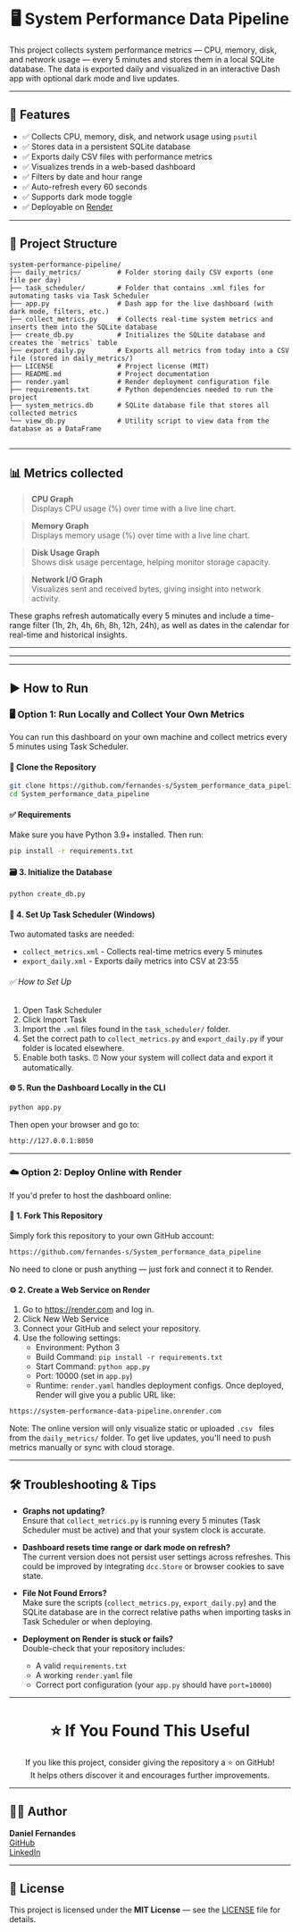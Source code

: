 <div align="center">
  <h1>🖥️ System Performance Data Pipeline</h1>
</div>


This project collects system performance metrics — CPU, memory, disk, and network usage — every 5 minutes and stores them in a local SQLite database. The data is exported daily and visualized in an interactive Dash app with optional dark mode and live updates.

---

## 🔧 Features

- ✅ Collects CPU, memory, disk, and network usage using `psutil`
- ✅ Stores data in a persistent SQLite database
- ✅ Exports daily CSV files with performance metrics
- ✅ Visualizes trends in a web-based dashboard
- ✅ Filters by date and hour range
- ✅ Auto-refresh every 60 seconds
- ✅ Supports dark mode toggle
- ✅ Deployable on [Render](https://render.com/)

---

## 📁 Project Structure

```
system-performance-pipeline/
├── daily_metrics/         # Folder storing daily CSV exports (one file per day)
├── task_scheduler/        # Folder that contains .xml files for automating tasks via Task Scheduler
├── app.py                 # Dash app for the live dashboard (with dark mode, filters, etc.)
├── collect_metrics.py     # Collects real-time system metrics and inserts them into the SQLite database
├── create_db.py           # Initializes the SQLite database and creates the `metrics` table
├── export_daily.py        # Exports all metrics from today into a CSV file (stored in daily_metrics/)
├── LICENSE                # Project license (MIT)
├── README.md              # Project documentation
├── render.yaml            # Render deployment configuration file
├── requirements.txt       # Python dependencies needed to run the project
├── system_metrics.db      # SQLite database file that stores all collected metrics
└── view_db.py             # Utility script to view data from the database as a DataFrame
         
```
---


## 📊 Metrics collected 

> **CPU Graph**  
> Displays CPU usage (%) over time with a live line chart.

> **Memory Graph**  
> Displays memory usage (%) over time with a live line chart.

> **Disk Usage Graph**  
> Shows disk usage percentage, helping monitor storage capacity.

> **Network I/O Graph**  
> Visualizes sent and received bytes, giving insight into network activity.

These graphs refresh automatically every 5 minutes and include a time-range filter (1h, 2h, 4h, 6h, 8h, 12h, 24h), as well as dates in the calendar for real-time and historical insights.



---
---
---



## ▶️ How to Run
### 🖥️ Option 1: Run Locally and Collect Your Own Metrics

You can run this dashboard on your own machine and collect metrics every 5 minutes using Task Scheduler.

#### 🔨 Clone the Repository
```bash
git clone https://github.com/fernandes-s/System_performance_data_pipeline.git
cd System_performance_data_pipeline
```

#### ✅ Requirements
Make sure you have Python 3.9+ installed. Then run:
```bash
pip install -r requirements.txt
```

#### 🗃️ 3. Initialize the Database
```bash
python create_db.py
```

#### 📅 4. Set Up Task Scheduler (Windows)
Two automated tasks are needed:
- `collect_metrics.xml` - Collects real-time metrics every 5 minutes
- `export_daily.xml` - Exports daily metrics into CSV at 23:55   

###### ✅ How to Set Up
1. Open Task Scheduler
2. Click Import Task
3. Import the ```.xml``` files found in the ```task_scheduler/``` folder.
4. Set the correct path to ```collect_metrics.py``` and ```export_daily.py``` if your folder is located elsewhere.
5. Enable both tasks.
⏰ Now your system will collect data and export it automatically.

#### 🌐 5. Run the Dashboard Locally in the CLI
```bash
python app.py
```
Then open your browser and go to:
```bash
http://127.0.0.1:8050
```


---

### ☁️ Option 2: Deploy Online with Render

If you'd prefer to host the dashboard online:

#### 🚀 1. Fork This Repository
Simply fork this repository to your own GitHub account:
```bash
https://github.com/fernandes-s/System_performance_data_pipeline
```
No need to clone or push anything — just fork and connect it to Render.

#### ⚙️ 2. Create a Web Service on Render
1. Go to https://render.com and log in.
2. Click New Web Service
3. Connect your GitHub and select your repository.
4. Use the following settings:
    - Environment: Python 3
    - Build Command: ```pip install -r requirements.txt```
    - Start Command: ```python app.py```
    - Port: 10000 (set in ```app.py```)
    - Runtime: ```render.yaml``` handles deployment configs.
Once deployed, Render will give you a public URL like:
```bash
https://system-performance-data-pipeline.onrender.com
```
Note: The online version will only visualize static or uploaded ```.csv ``` files from the ```daily_metrics/``` folder. To get live updates, you'll need to push metrics manually or sync with cloud storage.

---



## 🛠️ Troubleshooting & Tips

- **Graphs not updating?**  
  Ensure that `collect_metrics.py` is running every 5 minutes (Task Scheduler must be active) and that your system clock is accurate.

- **Dashboard resets time range or dark mode on refresh?**  
  The current version does not persist user settings across refreshes. This could be improved by integrating `dcc.Store` or browser cookies to save state.

- **File Not Found Errors?**  
  Make sure the scripts (`collect_metrics.py`, `export_daily.py`) and the SQLite database are in the correct relative paths when importing tasks in Task Scheduler or when deploying.

- **Deployment on Render is stuck or fails?**  
  Double-check that your repository includes:
  - A valid `requirements.txt`
  - A working `render.yaml` file
  - Correct port configuration (your `app.py` should have `port=10000`)

---

<div align="center">

# ⭐️ If You Found This Useful

If you like this project, consider giving the repository a ⭐️ on GitHub!  
It helps others discover it and encourages further improvements.

</div>


---

## 🧑‍💻 Author

**Daniel Fernandes**  
[GitHub](https://github.com/fernandes-s)  
[LinkedIn](https://linkedin.com/in/fernandesss-s)

---

## 📜 License

This project is licensed under the **MIT License** — see the [LICENSE](LICENSE) file for details.


